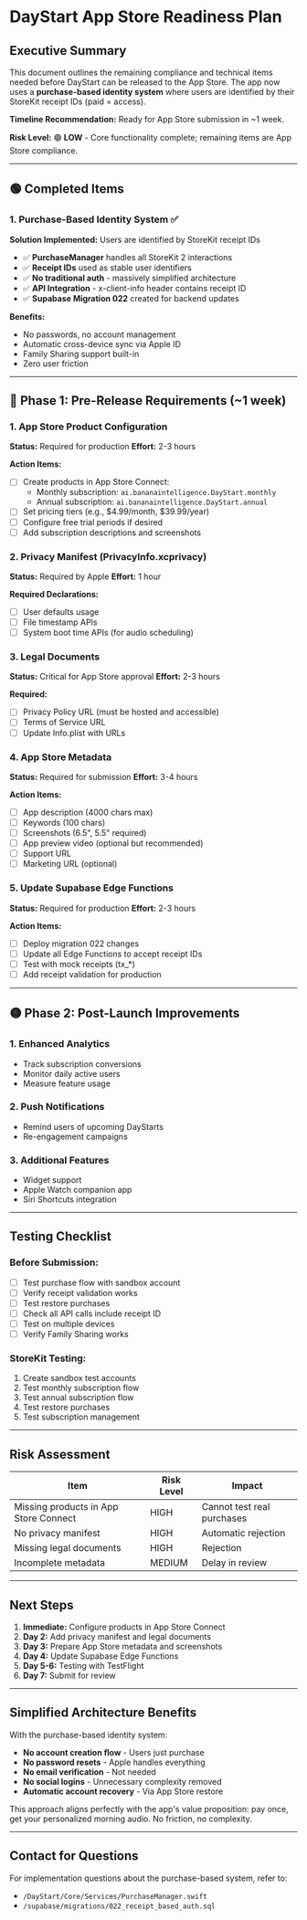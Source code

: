# DayStart App Store Readiness Plan

## Executive Summary

This document outlines the remaining compliance and technical items needed before DayStart can be released to the App Store. The app now uses a **purchase-based identity system** where users are identified by their StoreKit receipt IDs (paid = access).

**Timeline Recommendation:** Ready for App Store submission in ~1 week.

**Risk Level:** 🟢 **LOW** - Core functionality complete; remaining items are App Store compliance.

---

## 🟢 Completed Items

### 1. Purchase-Based Identity System ✅
**Solution Implemented:** Users are identified by StoreKit receipt IDs
- ✅ **PurchaseManager** handles all StoreKit 2 interactions
- ✅ **Receipt IDs** used as stable user identifiers
- ✅ **No traditional auth** - massively simplified architecture
- ✅ **API Integration** - x-client-info header contains receipt ID
- ✅ **Supabase Migration 022** created for backend updates

**Benefits:**
- No passwords, no account management
- Automatic cross-device sync via Apple ID
- Family Sharing support built-in
- Zero user friction

---

## 🔴 Phase 1: Pre-Release Requirements (~1 week)

### 1. App Store Product Configuration
**Status:** Required for production
**Effort:** 2-3 hours

**Action Items:**
- [ ] Create products in App Store Connect:
  - Monthly subscription: `ai.bananaintelligence.DayStart.monthly`
  - Annual subscription: `ai.bananaintelligence.DayStart.annual`
- [ ] Set pricing tiers (e.g., $4.99/month, $39.99/year)
- [ ] Configure free trial periods if desired
- [ ] Add subscription descriptions and screenshots

### 2. Privacy Manifest (PrivacyInfo.xcprivacy)
**Status:** Required by Apple
**Effort:** 1 hour

**Required Declarations:**
- [ ] User defaults usage
- [ ] File timestamp APIs
- [ ] System boot time APIs (for audio scheduling)

### 3. Legal Documents
**Status:** Critical for App Store approval
**Effort:** 2-3 hours

**Required:**
- [ ] Privacy Policy URL (must be hosted and accessible)
- [ ] Terms of Service URL
- [ ] Update Info.plist with URLs

### 4. App Store Metadata
**Status:** Required for submission
**Effort:** 3-4 hours

**Action Items:**
- [ ] App description (4000 chars max)
- [ ] Keywords (100 chars)
- [ ] Screenshots (6.5", 5.5" required)
- [ ] App preview video (optional but recommended)
- [ ] Support URL
- [ ] Marketing URL (optional)

### 5. Update Supabase Edge Functions
**Status:** Required for production
**Effort:** 2-3 hours

**Action Items:**
- [ ] Deploy migration 022 changes
- [ ] Update all Edge Functions to accept receipt IDs
- [ ] Test with mock receipts (tx_*)
- [ ] Add receipt validation for production

---

## 🟡 Phase 2: Post-Launch Improvements

### 1. Enhanced Analytics
- Track subscription conversions
- Monitor daily active users
- Measure feature usage

### 2. Push Notifications
- Remind users of upcoming DayStarts
- Re-engagement campaigns

### 3. Additional Features
- Widget support
- Apple Watch companion app
- Siri Shortcuts integration

---

## Testing Checklist

### Before Submission:
- [ ] Test purchase flow with sandbox account
- [ ] Verify receipt validation works
- [ ] Test restore purchases
- [ ] Check all API calls include receipt ID
- [ ] Test on multiple devices
- [ ] Verify Family Sharing works

### StoreKit Testing:
1. Create sandbox test accounts
2. Test monthly subscription flow
3. Test annual subscription flow
4. Test restore purchases
5. Test subscription management

---

## Risk Assessment

| Item | Risk Level | Impact |
|------|------------|---------|
| Missing products in App Store Connect | HIGH | Cannot test real purchases |
| No privacy manifest | HIGH | Automatic rejection |
| Missing legal documents | HIGH | Rejection |
| Incomplete metadata | MEDIUM | Delay in review |

---

## Next Steps

1. **Immediate:** Configure products in App Store Connect
2. **Day 2:** Add privacy manifest and legal documents
3. **Day 3:** Prepare App Store metadata and screenshots
4. **Day 4:** Update Supabase Edge Functions
5. **Day 5-6:** Testing with TestFlight
6. **Day 7:** Submit for review

---

## Simplified Architecture Benefits

With the purchase-based identity system:
- **No account creation flow** - Users just purchase
- **No password resets** - Apple handles everything
- **No email verification** - Not needed
- **No social logins** - Unnecessary complexity removed
- **Automatic account recovery** - Via App Store restore

This approach aligns perfectly with the app's value proposition: pay once, get your personalized morning audio. No friction, no complexity.

---

## Contact for Questions

For implementation questions about the purchase-based system, refer to:
- `/DayStart/Core/Services/PurchaseManager.swift`
- `/supabase/migrations/022_receipt_based_auth.sql`